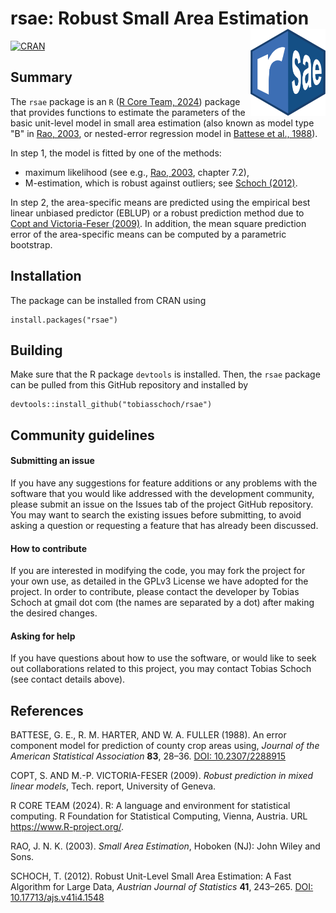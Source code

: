 # rsae: Robust Small Area Estimation<img src="inst/varia/logo.svg" align="right" width=120 height=139 alt="" />

[![CRAN](https://www.r-pkg.org/badges/version/rsae)](https://cran.r-project.org/package=rsae)


## Summary

The `rsae` package is an `R` ([R Core Team, 2024](#references)) package that provides functions to estimate the parameters of the basic unit-level model in small area estimation (also known as model type "B" in [Rao, 2003](#references),  or nested-error regression model in [Battese et al., 1988](#references)). 

In step 1, the model is fitted by one of the methods:

* maximum likelihood (see e.g., [Rao, 2003](#references), chapter 7.2),
* M-estimation, which is robust against outliers; see [Schoch (2012)](#references).

In step 2, the area-specific means are predicted using the empirical best linear unbiased predictor (EBLUP) or a robust prediction method due to [Copt and Victoria-Feser (2009)](#references). In addition, the mean square prediction error of the area-specific means can be computed by a parametric bootstrap.


## Installation

The package can be installed from CRAN using
```
install.packages("rsae")
```

## Building

Make sure that the R package `devtools` is installed. Then, the `rsae` package can be pulled from this GitHub repository and installed by
```
devtools::install_github("tobiasschoch/rsae")
```

## Community guidelines

#### Submitting an issue

If you have any suggestions for feature additions or any problems with the software that you would like addressed with the development community, please submit an issue on the Issues tab of the project GitHub repository. You may want to search the existing issues before submitting, to avoid asking a question or requesting a feature that has already been discussed.

#### How to contribute

If you are interested in modifying the code, you may fork the project for your own use, as detailed in the GPLv3 License we have adopted for the project. In order to contribute, please contact the developer by Tobias Schoch at gmail dot com (the names are separated by a dot) after making the desired changes.

#### Asking for help

If you have questions about how to use the software, or would like to seek out collaborations related to this project, you may contact Tobias Schoch (see contact details above).

## References

BATTESE, G. E., R. M. HARTER, AND W. A. FULLER (1988). An error component model for prediction of county crop areas using, *Journal of the American Statistical Association* **83**, 28–36. [DOI: 10.2307/2288915](https://doi.org/10.2307/2288915)

COPT, S. AND M.-P. VICTORIA-FESER (2009). *Robust prediction in mixed linear models*, Tech. report, University of Geneva.

R CORE TEAM (2024). R: A language and environment for statistical computing. R Foundation for Statistical Computing, Vienna, Austria. URL https://www.R-project.org/.

RAO, J. N. K. (2003). *Small Area Estimation*, Hoboken (NJ): John Wiley and Sons.

SCHOCH, T. (2012). Robust Unit-Level Small Area Estimation: A Fast Algorithm for Large Data, *Austrian Journal of Statistics* **41**, 243–265. [DOI: 10.17713/ajs.v41i4.1548](https://doi.org/10.17713/ajs.v41i4.1548)
